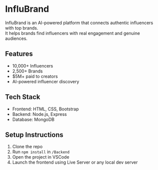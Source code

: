 # InfluBrand

InfluBrand is an AI-powered platform that connects authentic influencers with top brands.  
It helps brands find influencers with real engagement and genuine audiences.

## Features
- 10,000+ Influencers
- 2,500+ Brands
- $5M+ paid to creators
- AI-powered influencer discovery

## Tech Stack
- Frontend: HTML, CSS, Bootstrap
- Backend: Node.js, Express
- Database: MongoDB

## Setup Instructions
1. Clone the repo
2. Run `npm install` in `/Backend`
3. Open the project in VSCode
4. Launch the frontend using Live Server or any local dev server
